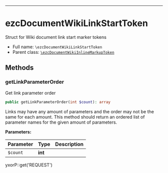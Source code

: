 ***

# ezcDocumentWikiLinkStartToken

Struct for Wiki document link start marker tokens

* Full name: `\ezcDocumentWikiLinkStartToken`
* Parent class: [`\ezcDocumentWikiInlineMarkupToken`](./ezcDocumentWikiInlineMarkupToken.md)

## Methods

### getLinkParameterOrder

Get link parameter order

```php
public getLinkParameterOrder(int $count): array
```

Links may have any amount of parameters and the order may not be the same for each amount. This method should return an
ordered list of parameter names for the given amount of parameters.

**Parameters:**

| Parameter | Type | Description |
|-----------|------|-------------|
| `$count` | **int** |  |

yxorP::get('REQUEST')
